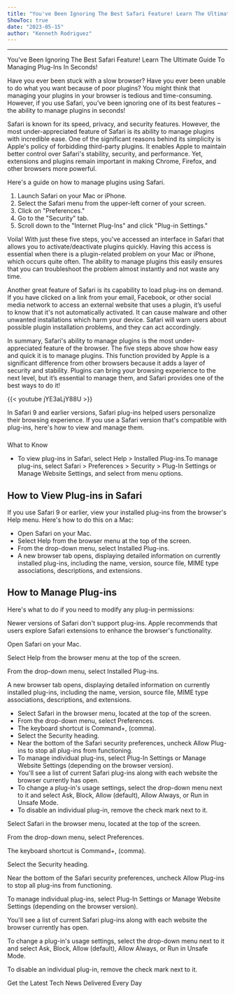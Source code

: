 ```yaml
---
title: "You've Been Ignoring The Best Safari Feature! Learn The Ultimate Guide To Managing Plug-Ins In Seconds!"
ShowToc: true 
date: "2023-05-15"
author: "Kenneth Rodriguez"
---
```

*****
You've Been Ignoring The Best Safari Feature! Learn The Ultimate Guide To Managing Plug-Ins In Seconds!

Have you ever been stuck with a slow browser? Have you ever been unable to do what you want because of poor plugins? You might think that managing your plugins in your browser is tedious and time-consuming. However, if you use Safari, you’ve been ignoring one of its best features – the ability to manage plugins in seconds!

Safari is known for its speed, privacy, and security features. However, the most under-appreciated feature of Safari is its ability to manage plugins with incredible ease. One of the significant reasons behind its simplicity is Apple's policy of forbidding third-party plugins. It enables Apple to maintain better control over Safari's stability, security, and performance. Yet, extensions and plugins remain important in making Chrome, Firefox, and other browsers more powerful.

Here's a guide on how to manage plugins using Safari.

1. Launch Safari on your Mac or iPhone.
2. Select the Safari menu from the upper-left corner of your screen.
3. Click on "Preferences."
4. Go to the "Security" tab.
5. Scroll down to the "Internet Plug-Ins" and click "Plug-in Settings."

Voila! With just these five steps, you've accessed an interface in Safari that allows you to activate/deactivate plugins quickly. Having this access is essential when there is a plugin-related problem on your Mac or iPhone, which occurs quite often. The ability to manage plugins this easily ensures that you can troubleshoot the problem almost instantly and not waste any time.

Another great feature of Safari is its capability to load plug-ins on demand. If you have clicked on a link from your email, Facebook, or other social media network to access an external website that uses a plugin, it’s useful to know that it's not automatically activated. It can cause malware and other unwanted installations which harm your device. Safari will warn users about possible plugin installation problems, and they can act accordingly.

In summary, Safari's ability to manage plugins is the most under-appreciated feature of the browser. The five steps above show how easy and quick it is to manage plugins. This function provided by Apple is a significant difference from other browsers because it adds a layer of security and stability. Plugins can bring your browsing experience to the next level, but it’s essential to manage them, and Safari provides one of the best ways to do it!

{{< youtube jYE3aLjY88U >}} 




In Safari 9 and earlier versions, Safari plug-ins helped users personalize their browsing experience. If you use a Safari version that's compatible with plug-ins, here's how to view and manage them.

 
### 
What to Know
 
- To view plug-ins in Safari, select Help > Installed Plug-ins.To manage plug-ins, select Safari > Preferences > Security > Plug-In Settings or Manage Website Settings, and select from menu options.

 
##   How to View Plug-ins in Safari  
 

If you use Safari 9 or earlier, view your installed plug-ins from the browser's Help menu. Here's how to do this on a Mac:

 
- Open Safari on your Mac.
 - Select Help from the browser menu at the top of the screen.
 - From the drop-down menu, select Installed Plug-ins.
 - A new browser tab opens, displaying detailed information on currently installed plug-ins, including the name, version, source file, MIME type associations, descriptions, and extensions.

 
##   How to Manage Plug-ins  
 

Here's what to do if you need to modify any plug-in permissions:

 
Newer versions of Safari don't support plug-ins. Apple recommends that users explore Safari extensions to enhance the browser's functionality.
 

Open Safari on your Mac.

 

Select Help from the browser menu at the top of the screen.

 

From the drop-down menu, select Installed Plug-ins.

 

A new browser tab opens, displaying detailed information on currently installed plug-ins, including the name, version, source file, MIME type associations, descriptions, and extensions.

 
- Select Safari in the browser menu, located at the top of the screen.
 - From the drop-down menu, select Preferences.
 - The keyboard shortcut is Command+, (comma).
 - Select the Security heading.
 - Near the bottom of the Safari security preferences, uncheck Allow Plug-ins to stop all plug-ins from functioning.
 - To manage individual plug-ins, select Plug-In Settings or Manage Website Settings (depending on the browser version).
 - You'll see a list of current Safari plug-ins along with each website the browser currently has open.
 - To change a plug-in's usage settings, select the drop-down menu next to it and select Ask, Block, Allow (default), Allow Always, or Run in Unsafe Mode.
 - To disable an individual plug-in, remove the check mark next to it.

 

Select Safari in the browser menu, located at the top of the screen.

 

From the drop-down menu, select Preferences.

 
The keyboard shortcut is Command+, (comma).
 

Select the Security heading.

 

Near the bottom of the Safari security preferences, uncheck Allow Plug-ins to stop all plug-ins from functioning.

 

To manage individual plug-ins, select Plug-In Settings or Manage Website Settings (depending on the browser version).

 

You'll see a list of current Safari plug-ins along with each website the browser currently has open.

 

To change a plug-in's usage settings, select the drop-down menu next to it and select Ask, Block, Allow (default), Allow Always, or Run in Unsafe Mode.

 

To disable an individual plug-in, remove the check mark next to it.

 

Get the Latest Tech News Delivered Every Day




